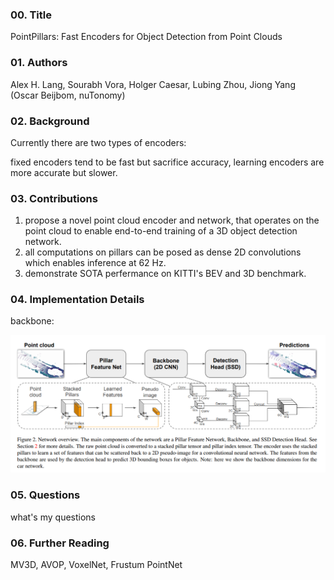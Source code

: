 ### 00. Title
PointPillars: Fast Encoders for Object Detection from Point Clouds 
### 01. Authors
Alex H. Lang, Sourabh Vora, Holger Caesar, Lubing Zhou, Jiong Yang (Oscar Beijbom, nuTonomy)
### 02. Background
Currently there are two types of encoders:

fixed encoders tend to be fast but sacrifice accuracy, learning encoders are more accurate but slower.

### 03. Contributions
1. propose a novel point cloud encoder and network, that operates on the point cloud to enable end-to-end training of a 3D object detection network.
2. all computations on pillars can be posed as dense 2D convolutions which enables inference at 62 Hz.
3. demonstrate SOTA perfermance on KITTI's BEV and 3D benchmark.

### 04. Implementation Details
backbone:

![](../04_Docs/07_pointpillar_01.png)

### 05. Questions
what's my questions

### 06. Further Reading

MV3D, AVOP, VoxelNet, Frustum PointNet